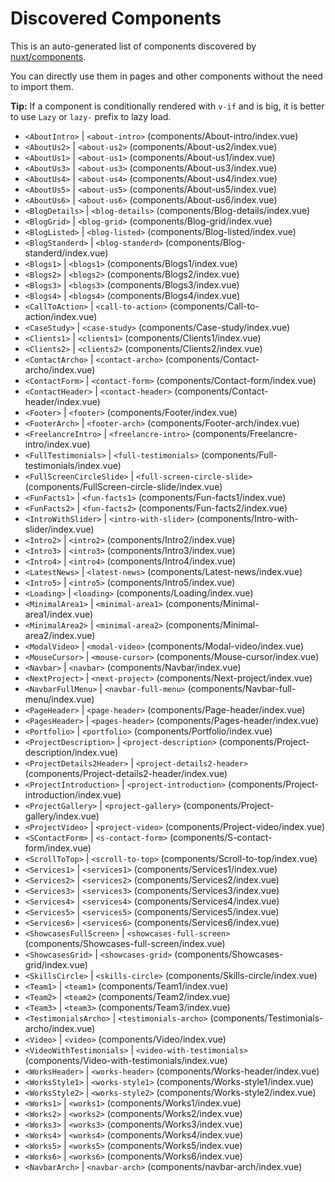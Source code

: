 # Discovered Components

This is an auto-generated list of components discovered by [nuxt/components](https://github.com/nuxt/components).

You can directly use them in pages and other components without the need to import them.

**Tip:** If a component is conditionally rendered with `v-if` and is big, it is better to use `Lazy` or `lazy-` prefix to lazy load.

- `<AboutIntro>` | `<about-intro>` (components/About-intro/index.vue)
- `<AboutUs2>` | `<about-us2>` (components/About-us2/index.vue)
- `<AboutUs1>` | `<about-us1>` (components/About-us1/index.vue)
- `<AboutUs3>` | `<about-us3>` (components/About-us3/index.vue)
- `<AboutUs4>` | `<about-us4>` (components/About-us4/index.vue)
- `<AboutUs5>` | `<about-us5>` (components/About-us5/index.vue)
- `<AboutUs6>` | `<about-us6>` (components/About-us6/index.vue)
- `<BlogDetails>` | `<blog-details>` (components/Blog-details/index.vue)
- `<BlogGrid>` | `<blog-grid>` (components/Blog-grid/index.vue)
- `<BlogListed>` | `<blog-listed>` (components/Blog-listed/index.vue)
- `<BlogStanderd>` | `<blog-standerd>` (components/Blog-standerd/index.vue)
- `<Blogs1>` | `<blogs1>` (components/Blogs1/index.vue)
- `<Blogs2>` | `<blogs2>` (components/Blogs2/index.vue)
- `<Blogs3>` | `<blogs3>` (components/Blogs3/index.vue)
- `<Blogs4>` | `<blogs4>` (components/Blogs4/index.vue)
- `<CallToAction>` | `<call-to-action>` (components/Call-to-action/index.vue)
- `<CaseStudy>` | `<case-study>` (components/Case-study/index.vue)
- `<Clients1>` | `<clients1>` (components/Clients1/index.vue)
- `<Clients2>` | `<clients2>` (components/Clients2/index.vue)
- `<ContactArcho>` | `<contact-archo>` (components/Contact-archo/index.vue)
- `<ContactForm>` | `<contact-form>` (components/Contact-form/index.vue)
- `<ContactHeader>` | `<contact-header>` (components/Contact-header/index.vue)
- `<Footer>` | `<footer>` (components/Footer/index.vue)
- `<FooterArch>` | `<footer-arch>` (components/Footer-arch/index.vue)
- `<FreelancreIntro>` | `<freelancre-intro>` (components/Freelancre-intro/index.vue)
- `<FullTestimonials>` | `<full-testimonials>` (components/Full-testimonials/index.vue)
- `<FullScreenCircleSlide>` | `<full-screen-circle-slide>` (components/FullScreen-circle-slide/index.vue)
- `<FunFacts1>` | `<fun-facts1>` (components/Fun-facts1/index.vue)
- `<FunFacts2>` | `<fun-facts2>` (components/Fun-facts2/index.vue)
- `<IntroWithSlider>` | `<intro-with-slider>` (components/Intro-with-slider/index.vue)
- `<Intro2>` | `<intro2>` (components/Intro2/index.vue)
- `<Intro3>` | `<intro3>` (components/Intro3/index.vue)
- `<Intro4>` | `<intro4>` (components/Intro4/index.vue)
- `<LatestNews>` | `<latest-news>` (components/Latest-news/index.vue)
- `<Intro5>` | `<intro5>` (components/Intro5/index.vue)
- `<Loading>` | `<loading>` (components/Loading/index.vue)
- `<MinimalArea1>` | `<minimal-area1>` (components/Minimal-area1/index.vue)
- `<MinimalArea2>` | `<minimal-area2>` (components/Minimal-area2/index.vue)
- `<ModalVideo>` | `<modal-video>` (components/Modal-video/index.vue)
- `<MouseCursor>` | `<mouse-cursor>` (components/Mouse-cursor/index.vue)
- `<Navbar>` | `<navbar>` (components/Navbar/index.vue)
- `<NextProject>` | `<next-project>` (components/Next-project/index.vue)
- `<NavbarFullMenu>` | `<navbar-full-menu>` (components/Navbar-full-menu/index.vue)
- `<PageHeader>` | `<page-header>` (components/Page-header/index.vue)
- `<PagesHeader>` | `<pages-header>` (components/Pages-header/index.vue)
- `<Portfolio>` | `<portfolio>` (components/Portfolio/index.vue)
- `<ProjectDescription>` | `<project-description>` (components/Project-description/index.vue)
- `<ProjectDetails2Header>` | `<project-details2-header>` (components/Project-details2-header/index.vue)
- `<ProjectIntroduction>` | `<project-introduction>` (components/Project-introduction/index.vue)
- `<ProjectGallery>` | `<project-gallery>` (components/Project-gallery/index.vue)
- `<ProjectVideo>` | `<project-video>` (components/Project-video/index.vue)
- `<SContactForm>` | `<s-contact-form>` (components/S-contact-form/index.vue)
- `<ScrollToTop>` | `<scroll-to-top>` (components/Scroll-to-top/index.vue)
- `<Services1>` | `<services1>` (components/Services1/index.vue)
- `<Services2>` | `<services2>` (components/Services2/index.vue)
- `<Services3>` | `<services3>` (components/Services3/index.vue)
- `<Services4>` | `<services4>` (components/Services4/index.vue)
- `<Services5>` | `<services5>` (components/Services5/index.vue)
- `<Services6>` | `<services6>` (components/Services6/index.vue)
- `<ShowcasesFullScreen>` | `<showcases-full-screen>` (components/Showcases-full-screen/index.vue)
- `<ShowcasesGrid>` | `<showcases-grid>` (components/Showcases-grid/index.vue)
- `<SkillsCircle>` | `<skills-circle>` (components/Skills-circle/index.vue)
- `<Team1>` | `<team1>` (components/Team1/index.vue)
- `<Team2>` | `<team2>` (components/Team2/index.vue)
- `<Team3>` | `<team3>` (components/Team3/index.vue)
- `<TestimonialsArcho>` | `<testimonials-archo>` (components/Testimonials-archo/index.vue)
- `<Video>` | `<video>` (components/Video/index.vue)
- `<VideoWithTestimonials>` | `<video-with-testimonials>` (components/Video-with-testimonials/index.vue)
- `<WorksHeader>` | `<works-header>` (components/Works-header/index.vue)
- `<WorksStyle1>` | `<works-style1>` (components/Works-style1/index.vue)
- `<WorksStyle2>` | `<works-style2>` (components/Works-style2/index.vue)
- `<Works1>` | `<works1>` (components/Works1/index.vue)
- `<Works2>` | `<works2>` (components/Works2/index.vue)
- `<Works3>` | `<works3>` (components/Works3/index.vue)
- `<Works4>` | `<works4>` (components/Works4/index.vue)
- `<Works5>` | `<works5>` (components/Works5/index.vue)
- `<Works6>` | `<works6>` (components/Works6/index.vue)
- `<NavbarArch>` | `<navbar-arch>` (components/navbar-arch/index.vue)
